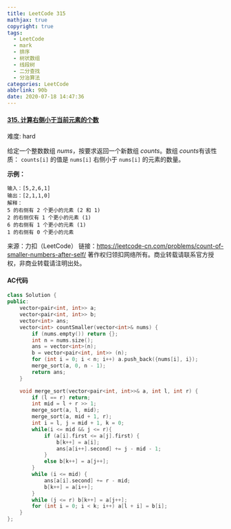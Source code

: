 ```yaml
---
title: LeetCode 315
mathjax: true
copyright: true
tags:
  - LeetCode
  - mark
  - 排序
  - 树状数组
  - 线段树
  - 二分查找
  - 分治算法
categories: LeetCode
abbrlink: 90b
date: 2020-07-18 14:47:36
---
```


#### [315. 计算右侧小于当前元素的个数](https://leetcode-cn.com/problems/count-of-smaller-numbers-after-self/)

难度: hard

给定一个整数数组 *nums*，按要求返回一个新数组 *counts*。数组 *counts*有该性质： `counts[i]` 的值是 `nums[i]` 右侧小于 `nums[i]` 的元素的数量。

**示例：**

```
输入：[5,2,6,1]
输出：[2,1,1,0] 
解释：
5 的右侧有 2 个更小的元素 (2 和 1)
2 的右侧仅有 1 个更小的元素 (1)
6 的右侧有 1 个更小的元素 (1)
1 的右侧有 0 个更小的元素
```

<!--more-->

来源：力扣（LeetCode）
链接：https://leetcode-cn.com/problems/count-of-smaller-numbers-after-self/
著作权归领扣网络所有。商业转载请联系官方授权，非商业转载请注明出处。

#### AC代码

```c++
class Solution {
public:
    vector<pair<int, int>> a;
    vector<pair<int, int>> b;
    vector<int> ans;
    vector<int> countSmaller(vector<int>& nums) {
        if (nums.empty()) return {};
        int n = nums.size();
        ans = vector<int>(n);
        b = vector<pair<int, int>> (n);
        for (int i = 0; i < n; i++) a.push_back({nums[i], i});
        merge_sort(a, 0, n - 1);
        return ans;
    }

    void merge_sort(vector<pair<int, int>>& a, int l, int r) {
        if (l == r) return;
        int mid = l + r >> 1;
        merge_sort(a, l, mid);
        merge_sort(a, mid + 1, r);
        int i = l, j = mid + 1, k = 0;
        while(i <= mid && j <= r){
            if (a[i].first <= a[j].first) {
                b[k++] = a[i];
                ans[a[i++].second] += j - mid - 1; 
            }
            else b[k++] = a[j++];
        }
        while (i <= mid) {
            ans[a[i].second] += r - mid; 
            b[k++] = a[i++];
        }
        while (j <= r) b[k++] = a[j++];
        for (int i = 0; i < k; i++) a[l + i] = b[i];
    }
};
```

